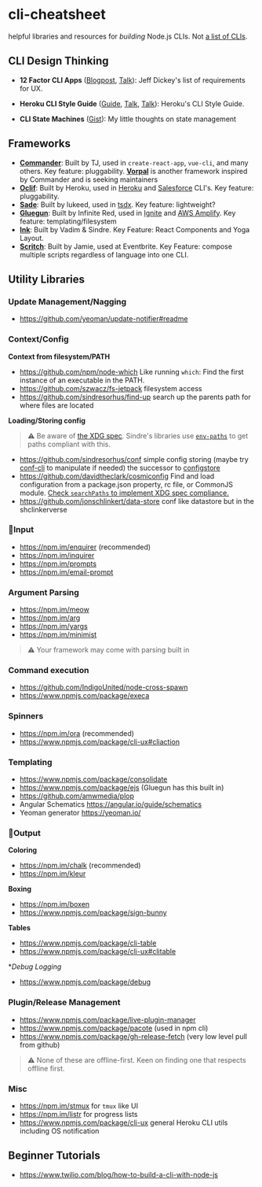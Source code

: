 # cli-cheatsheet
helpful libraries and resources for *building* Node.js CLIs. Not [a list of CLIs](https://github.com/agarrharr/awesome-cli-apps).

## CLI Design Thinking

- **12 Factor CLI Apps** ([Blogpost](https://medium.com/@jdxcode/12-factor-cli-apps-dd3c227a0e46), [Talk](https://www.youtube.com/watch?v=Izx3-KSuaM8)): Jeff Dickey's list of requirements for UX.

- **Heroku CLI Style Guide** ([Guide](https://devcenter.heroku.com/articles/cli-style-guide), [Talk](https://www.youtube.com/watch?v=PHiDG-_XoRk), [Talk](https://www.youtube.com/watch?v=a6ud5MkVN_s)): Heroku's CLI Style Guide. 

- **CLI State Machines** ([Gist](https://gist.github.com/sw-yx/3af1e264b8460af8897768045b2c229f)): My little thoughts on state management
  
## Frameworks

- [**Commander**](https://github.com/tj/commander.js/): Built by TJ, used in `create-react-app`, `vue-cli`, and many others. Key feature: pluggability. [**Vorpal**](https://github.com/dthree/vorpal) is another framework inspired by Commander and is seeking maintainers
- [**Oclif**](https://github.com/oclif/oclif): Built by Heroku, used in [Heroku](https://github.com/heroku/cli) and [Salesforce](https://developer.salesforce.com/tools/sfdxcli) CLI's. Key feature: pluggability.
- [**Sade**](https://github.com/lukeed/sade): Built by lukeed, used in [tsdx](https://github.com/palmerhq/tsdx). Key feature: lightweight?
- [**Gluegun**](https://github.com/infinitered/gluegun): Built by Infinite Red, used in [Ignite](https://github.com/infinitered/ignite) and [AWS Amplify](https://github.com/aws-amplify/amplify-cli). Key feature: templating/filesystem
- [**Ink**](https://github.com/vadimdemedes/ink): Built by Vadim & Sindre. Key Feature: React Components and Yoga Layout.
- [**Scritch**](https://github.com/jamiebuilds/scritch): Built by Jamie, used at Eventbrite. Key Feature: compose multiple scripts regardless of language into one CLI.

## Utility Libraries

### Update Management/Nagging

- https://github.com/yeoman/update-notifier#readme

### Context/Config

**Context from filesystem/PATH**

- https://github.com/npm/node-which Like running `which`: Find the first instance of an executable in the PATH.
- https://github.com/szwacz/fs-jetpack filesystem access
- https://github.com/sindresorhus/find-up search up the parents path for where files are located

**Loading/Storing config**

> ⚠️ Be aware of [the XDG spec](https://standards.freedesktop.org/basedir-spec/basedir-spec-latest.html). Sindre's libraries use [`env-paths`](https://github.com/sindresorhus/env-paths#pathsconfig) to get paths compliant with this.

- https://github.com/sindresorhus/conf simple config storing (maybe try [conf-cli](https://github.com/natzcam/conf-cli) to manipulate if needed) the successor to [configstore](https://github.com/sindresorhus/conf#how-is-this-different-from-configstore)
- https://github.com/davidtheclark/cosmiconfig Find and load configuration from a package.json property, rc file, or CommonJS module. [Check `searchPaths` to implement XDG spec compliance.](https://github.com/davidtheclark/cosmiconfig/issues/152)
- https://github.com/jonschlinkert/data-store conf like datastore but in the shclinkerverse

### 🌟Input

- https://npm.im/enquirer (recommended)
- https://npm.im/inquirer
- https://npm.im/prompts
- https://npm.im/email-prompt

### Argument Parsing

- https://npm.im/meow
- https://npm.im/arg
- https://npm.im/yargs
- https://npm.im/minimist

> ⚠️ Your framework may come with parsing built in

### Command execution

- https://github.com/IndigoUnited/node-cross-spawn
- https://www.npmjs.com/package/execa

### Spinners

- https://npm.im/ora (recommended)
- https://www.npmjs.com/package/cli-ux#cliaction

### Templating

- https://www.npmjs.com/package/consolidate
- https://www.npmjs.com/package/ejs (Gluegun has this built in)
- https://github.com/amwmedia/plop
- Angular Schematics https://angular.io/guide/schematics
- Yeoman generator https://yeoman.io/

### 🌟Output

**Coloring**

- https://npm.im/chalk (recommended)
- https://npm.im/kleur

**Boxing**

- https://npm.im/boxen
- https://www.npmjs.com/package/sign-bunny

**Tables**

- https://www.npmjs.com/package/cli-table
- https://www.npmjs.com/package/cli-ux#clitable

**Debug Logging*

- https://www.npmjs.com/package/debug

### Plugin/Release Management

- https://www.npmjs.com/package/live-plugin-manager
- https://www.npmjs.com/package/pacote (used in npm cli)
- https://www.npmjs.com/package/gh-release-fetch (very low level pull from github)

> ⚠️ None of these are offline-first. Keen on finding one that respects offline first.

### Misc

- https://npm.im/stmux for `tmux` like UI
- https://npm.im/listr for progress lists
- https://www.npmjs.com/package/cli-ux general Heroku CLI utils including OS notification


## Beginner Tutorials

- https://www.twilio.com/blog/how-to-build-a-cli-with-node-js
